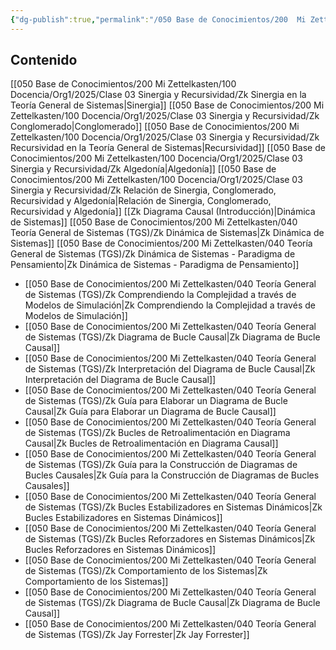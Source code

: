 ```yaml
---
{"dg-publish":true,"permalink":"/050 Base de Conocimientos/200  Mi Zettelkasten/100 Docencia/Org1/2025/Clase 03 Sinergia y Recursividad/Zk !MOC Sinergia y Recursividad/","tags":["sinergia","recursividad","diagramaCausal"]}
---
```


## Contenido

[[050 Base de Conocimientos/200  Mi Zettelkasten/100 Docencia/Org1/2025/Clase 03 Sinergia y Recursividad/Zk Sinergia en la Teoría General de Sistemas\|Sinergia]]
[[050 Base de Conocimientos/200  Mi Zettelkasten/100 Docencia/Org1/2025/Clase 03 Sinergia y Recursividad/Zk Conglomerado\|Conglomerado]]
[[050 Base de Conocimientos/200  Mi Zettelkasten/100 Docencia/Org1/2025/Clase 03 Sinergia y Recursividad/Zk Recursividad en la Teoría General de Sistemas\|Recursividad]]
[[050 Base de Conocimientos/200  Mi Zettelkasten/100 Docencia/Org1/2025/Clase 03 Sinergia y Recursividad/Zk Algedonía\|Algedonía]]
[[050 Base de Conocimientos/200  Mi Zettelkasten/100 Docencia/Org1/2025/Clase 03 Sinergia y Recursividad/Zk Relación de Sinergia, Conglomerado, Recursividad y Algedonía\|Relación de Sinergia, Conglomerado, Recursividad y Algedonía]]
[[Zk Diagrama Causal (Introducción)\|Dinámica de Sistemas]]
[[050 Base de Conocimientos/200  Mi Zettelkasten/040 Teoría General de Sistemas (TGS)/Zk Dinámica de Sistemas\|Zk Dinámica de Sistemas]]
[[050 Base de Conocimientos/200  Mi Zettelkasten/040 Teoría General de Sistemas (TGS)/Zk Dinámica de Sistemas - Paradigma de Pensamiento\|Zk Dinámica de Sistemas - Paradigma de Pensamiento]]


- [[050 Base de Conocimientos/200  Mi Zettelkasten/040 Teoría General de Sistemas (TGS)/Zk Comprendiendo la Complejidad a través de Modelos de Simulación\|Zk Comprendiendo la Complejidad a través de Modelos de Simulación]]
- [[050 Base de Conocimientos/200  Mi Zettelkasten/040 Teoría General de Sistemas (TGS)/Zk Diagrama de Bucle Causal\|Zk Diagrama de Bucle Causal]]
- [[050 Base de Conocimientos/200  Mi Zettelkasten/040 Teoría General de Sistemas (TGS)/Zk Interpretación del Diagrama de Bucle Causal\|Zk Interpretación del Diagrama de Bucle Causal]]
- [[050 Base de Conocimientos/200  Mi Zettelkasten/040 Teoría General de Sistemas (TGS)/Zk Guía para Elaborar un  Diagrama de Bucle Causal\|Zk Guía para Elaborar un  Diagrama de Bucle Causal]]
- [[050 Base de Conocimientos/200  Mi Zettelkasten/040 Teoría General de Sistemas (TGS)/Zk Bucles de Retroalimentación en Diagrama Causal\|Zk Bucles de Retroalimentación en Diagrama Causal]]
- [[050 Base de Conocimientos/200  Mi Zettelkasten/040 Teoría General de Sistemas (TGS)/Zk Guía para la Construcción de Diagramas de Bucles Causales\|Zk Guía para la Construcción de Diagramas de Bucles Causales]]
- [[050 Base de Conocimientos/200  Mi Zettelkasten/040 Teoría General de Sistemas (TGS)/Zk Bucles Estabilizadores en Sistemas Dinámicos\|Zk Bucles Estabilizadores en Sistemas Dinámicos]]
- [[050 Base de Conocimientos/200  Mi Zettelkasten/040 Teoría General de Sistemas (TGS)/Zk Bucles Reforzadores en Sistemas Dinámicos\|Zk Bucles Reforzadores en Sistemas Dinámicos]]
- [[050 Base de Conocimientos/200  Mi Zettelkasten/040 Teoría General de Sistemas (TGS)/Zk Comportamiento de los Sistemas\|Zk Comportamiento de los Sistemas]]
- [[050 Base de Conocimientos/200  Mi Zettelkasten/040 Teoría General de Sistemas (TGS)/Zk Diagrama de Bucle Causal\|Zk Diagrama de Bucle Causal]]
- [[050 Base de Conocimientos/200  Mi Zettelkasten/040 Teoría General de Sistemas (TGS)/Zk Jay Forrester\|Zk Jay Forrester]]